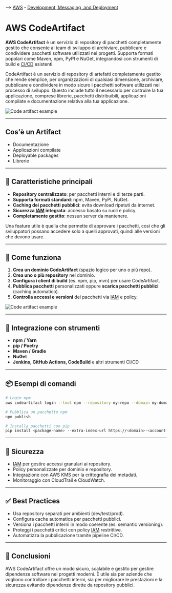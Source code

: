 --> [AWS](00-Intro/AWS.md)  -  [Development, Messaging, and Deployment](05-Development-Messaging-Deploying/Development-Messaging-and-Deployment.md)
# AWS CodeArtifact

**AWS CodeArtifact** è un servizio di repository di pacchetti completamente gestito che consente ai team di sviluppo di archiviare, pubblicare e condividere pacchetti software utilizzati nei progetti. Supporta formati popolari come Maven, npm, PyPI e NuGet, integrandosi con strumenti di build e [CI/CD](05-Development-Messaging-Deploying/CI-e-CD.md) esistenti.

CodeArtifact è un servizio di repository di artefatti completamente gestito che rende semplice, per organizzazioni di qualsiasi dimensione, archiviare, pubblicare e condividere in modo sicuro i pacchetti software utilizzati nel processo di sviluppo. Questo include tutto il necessario per costruire la tua applicazione, comprese librerie, pacchetti distribuibili, applicazioni compilate e documentazione relativa alla tua applicazione.

![Code artifact example](codeartifact-simple.png)

---

## Cos'è un Artifact

- Documentazione  
- Applicazioni compilate  
- Deployable packages  
- Librerie  

---

## 🧩 Caratteristiche principali

- **Repository centralizzato**: per pacchetti interni e di terze parti.
- **Supporta formati standard**: npm, Maven, PyPI, NuGet.
- **Caching dei pacchetti pubblici**: evita download ripetuti da internet.
- **Sicurezza [IAM](09-Sicurezza-Compliance-Governance/Sicurezza/AWS-IAM.md) integrata**: accesso basato su ruoli e policy.
- **Completamente gestito**: nessun server da mantenere.

Una feature utile è quella che permette di approvare i pacchetti, così che gli sviluppatori possano accedere solo a quelli approvati, quindi alle versioni che devono usare.

---

## 🚀 Come funziona

1. **Crea un dominio CodeArtifact** (spazio logico per uno o più repo).
2. **Crea uno o più repository** nel dominio.
3. **Configura i client di build** (es. npm, pip, mvn) per usare CodeArtifact.
4. **Pubblica pacchetti** personalizzati oppure **scarica pacchetti pubblici** (caching automatico).
5. **Controlla accessi e versioni** dei pacchetti via [IAM](09-Sicurezza-Compliance-Governance/Sicurezza/AWS-IAM.md) e policy.

![Code artifact example](code-artifact.png)

---

## 🔄 Integrazione con strumenti

- **npm / Yarn**
- **pip / Poetry**
- **Maven / Gradle**
- **NuGet**
- **Jenkins, GitHub Actions, CodeBuild** e altri strumenti CI/CD

---

## 📦 Esempi di comandi

```bash
# Login npm
aws codeartifact login --tool npm --repository my-repo --domain my-domain --domain-owner <account-id>

# Pubblica un pacchetto npm
npm publish

# Installa pacchetti con pip
pip install <package-name> --extra-index-url https://<domain>-<account-id>.d.codeartifact.<region>.amazonaws.com/pypi/<repo>/simple/
```

---

## 🔐 Sicurezza

- [IAM](09-Sicurezza-Compliance-Governance/Sicurezza/AWS-IAM.md) per gestire accessi granulari ai repository.
- Policy personalizzate per dominio e repository.
- Integrazione con AWS KMS per la crittografia dei metadati.
- Monitoraggio con CloudTrail e CloudWatch.

---

## ✅ Best Practices

- Usa repository separati per ambienti (dev/test/prod).
- Configura cache automatica per pacchetti pubblici.
- Versiona i pacchetti interni in modo coerente (es. semantic versioning).
- Proteggi i pacchetti critici con policy [IAM](09-Sicurezza-Compliance-Governance/Sicurezza/AWS-IAM.md) restrittive.
- Automatizza la pubblicazione tramite pipeline CI/CD.

---

## 📌 Conclusioni

AWS CodeArtifact offre un modo sicuro, scalabile e gestito per gestire dipendenze software nei progetti moderni. È utile sia per aziende che vogliono controllare i pacchetti interni, sia per migliorare le prestazioni e la sicurezza evitando dipendenze dirette da repository pubblici.
